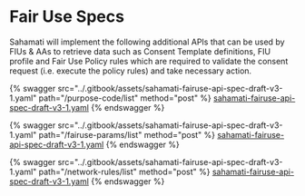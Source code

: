 # Fair Use Specs

Sahamati will implement the following additional APIs that can be used by FIUs & AAs to retrieve data such as Consent Template definitions, FIU profile and Fair Use Policy rules which are required to validate the consent request (i.e. execute the policy rules) and take necessary action.

{% swagger src="../.gitbook/assets/sahamati-fairuse-api-spec-draft-v3-1.yaml" path="/purpose-code/list" method="post" %}
[sahamati-fairuse-api-spec-draft-v3-1.yaml](../.gitbook/assets/sahamati-fairuse-api-spec-draft-v3-1.yaml)
{% endswagger %}

{% swagger src="../.gitbook/assets/sahamati-fairuse-api-spec-draft-v3-1.yaml" path="/fairuse-params/list" method="post" %}
[sahamati-fairuse-api-spec-draft-v3-1.yaml](../.gitbook/assets/sahamati-fairuse-api-spec-draft-v3-1.yaml)
{% endswagger %}

{% swagger src="../.gitbook/assets/sahamati-fairuse-api-spec-draft-v3-1.yaml" path="/network-rules/list" method="post" %}
[sahamati-fairuse-api-spec-draft-v3-1.yaml](../.gitbook/assets/sahamati-fairuse-api-spec-draft-v3-1.yaml)
{% endswagger %}
